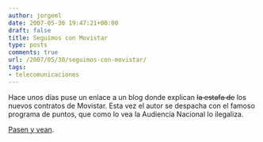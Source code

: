 ```yaml
---
author: jorgeml
date: 2007-05-30 19:47:21+00:00
draft: false
title: Seguimos con Movistar
type: posts
comments: true
url: /2007/05/30/seguimos-con-movistar/
tags:
- telecomunicaciones
---
```


Hace unos días puse un enlace a un blog donde explican ~~la estafa de~~ los nuevos contratos de Movistar. Esta vez el autor se despacha con el famoso programa de puntos, que como lo vea la Audiencia Nacional lo ilegaliza.

[Pasen y vean](http://www.movilonia.com/wordpress/index.php/2007/05/30/programa-puntos-movistar-timo/).
